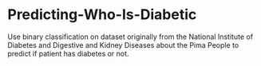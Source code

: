 # Predicting-Who-Is-Diabetic
Use binary classification on dataset originally from the National Institute of Diabetes and Digestive and Kidney Diseases about the Pima People to predict if patient has diabetes or not. 
